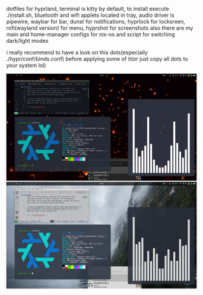 dotfiles for hyprland, terminal is kitty by default, to install execute ./install.sh, bluetooth and wifi applets located in tray, audio driver is pipewire, waybar for bar, dunst for notifications, hyprlock for locksreen, rofi(wayland version) for menu, hyprshot for screenshots
also there are my main and home-manager configs for nix-os and script for switching dark/light modes

i really recommend to have a look on this dots(especially ./hypr/conf/binds.conf) before applying some of it(or just copy all dots to your system lol)

![text](preview.jpg)
![text](preview1.jpg)